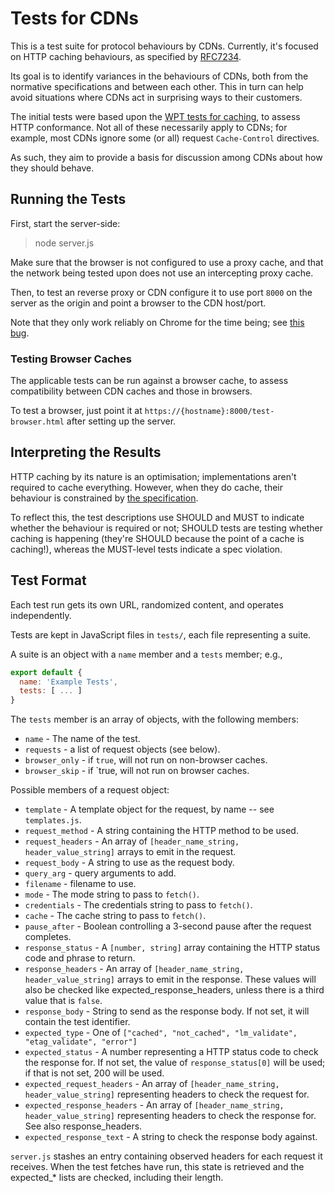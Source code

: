 # Tests for CDNs

This is a test suite for protocol behaviours by CDNs. Currently, it's focused on HTTP caching behaviours, as specified by [RFC7234](http://httpwg.org/specs/rfc7234.html).

Its goal is to identify variances in the behaviours of CDNs, both from the normative specifications and between each other. This in turn can help avoid situations where CDNs act in surprising ways to their customers.

The initial tests were based upon the [WPT tests for caching](https://github.com/web-platform-tests/wpt/tree/master/fetch/http-cache), to assess HTTP conformance. Not all of these necessarily apply to CDNs; for example, most CDNs ignore some (or all) request `Cache-Control` directives.

As such, they aim to provide a basis for discussion among CDNs about how they should behave.


## Running the Tests

First, start the server-side:

> node server.js

Make sure that the browser is not configured to use a proxy cache, and that the network being tested upon does not use an intercepting proxy cache.

Then, to test an reverse proxy or CDN configure it to use port `8000` on the server as the origin and point a browser to the CDN host/port.

Note that they only work reliably on Chrome for the time being; see [this bug](https://github.com/whatwg/fetch/issues/722).


### Testing Browser Caches

The applicable tests can be run against a browser cache, to assess compatibility between CDN caches and those in browsers.

To test a browser, just point it at `https://{hostname}:8000/test-browser.html` after setting up the server.


## Interpreting the Results

HTTP caching by its nature is an optimisation; implementations aren't required to cache everything. However, when they do cache, their behaviour is constrained by [the specification](https://httpwg.org/specs/rfc7234.html).

To reflect this, the test descriptions use SHOULD and MUST to indicate whether the behaviour is required or not; SHOULD tests are testing whether caching is happening (they're SHOULD because the point of a cache is caching!), whereas the MUST-level tests indicate a spec violation.


## Test Format

Each test run gets its own URL, randomized content, and operates independently.

Tests are kept in JavaScript files in `tests/`, each file representing a suite.

A suite is an object with a `name` member and a `tests` member; e.g.,

```javascript
export default {
  name: 'Example Tests',
  tests: [ ... ]
}
```

The `tests` member is an array of objects, with the following members:

- `name` - The name of the test.
- `requests` - a list of request objects (see below).
- `browser_only` - if `true`, will not run on non-browser caches.
- `browser_skip` - if `true, will not run on browser caches.

Possible members of a request object:

- `template` - A template object for the request, by name -- see `templates.js`.
- `request_method` - A string containing the HTTP method to be used.
- `request_headers` - An array of `[header_name_string, header_value_string]` arrays to
                    emit in the request.
- `request_body` - A string to use as the request body.
- `query_arg` - query arguments to add.
- `filename` - filename to use.
- `mode` - The mode string to pass to `fetch()`.
- `credentials` - The credentials string to pass to `fetch()`.
- `cache` - The cache string to pass to `fetch()`.
- `pause_after` - Boolean controlling a 3-second pause after the request completes.
- `response_status` - A `[number, string]` array containing the HTTP status code
                    and phrase to return.
- `response_headers` - An array of `[header_name_string, header_value_string]` arrays to
                     emit in the response. These values will also be checked like
                     expected_response_headers, unless there is a third value that is
                     `false`.
- `response_body` - String to send as the response body. If not set, it will contain
                  the test identifier.
- `expected_type` - One of `["cached", "not_cached", "lm_validate", "etag_validate", "error"]`
- `expected_status` - A number representing a HTTP status code to check the response for.
                    If not set, the value of `response_status[0]` will be used; if that
                    is not set, 200 will be used.
- `expected_request_headers` - An array of `[header_name_string, header_value_string]` representing
                              headers to check the request for.
- `expected_response_headers` - An array of `[header_name_string, header_value_string]` representing
                              headers to check the response for. See also response_headers.
- `expected_response_text` - A string to check the response body against.

`server.js` stashes an entry containing observed headers for each request it receives. When the
test fetches have run, this state is retrieved and the expected_* lists are checked, including
their length.

